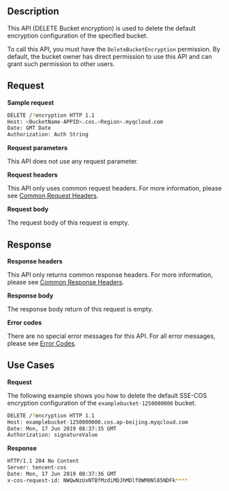 ## Description

This API (DELETE Bucket encryption) is used to delete the default encryption configuration of the specified bucket.

To call this API, you must have the `DeleteBucketEncryption` permission. By default, the bucket owner has direct permission to use this API and can grant such permission to other users.

## Request

**Sample request**

```sh
DELETE /?encryption HTTP 1.1
Host: <BucketName-APPID>.cos.<Region>.myqcloud.com
Date: GMT Date
Authorization: Auth String
```

**Request parameters**

This API does not use any request parameter.

**Request headers**

This API only uses common request headers. For more information, please see [Common Request Headers](https://intl.cloud.tencent.com/document/product/436/7728).

**Request body**

The request body of this request is empty.

## Response

**Response headers**

This API only returns common response headers. For more information, please see [Common Response Headers](https://intl.cloud.tencent.com/document/product/436/7729).

**Response body**

The response body return of this request is empty.

**Error codes**

There are no special error messages for this API. For all error messages, please see [Error Codes](https://intl.cloud.tencent.com/document/product/436/7730).

## Use Cases

**Request**

The following example shows you how to delete the default SSE-COS encryption configuration of the `examplebucket-1250000000` bucket.

```sh
DELETE /?encryption HTTP 1.1
Host: examplebucket-1250000000.cos.ap-beijing.myqcloud.com
Date: Mon, 17 Jun 2019 08:37:35 GMT
Authorization: signatureValue
```

**Response**

```sh
HTTP/1.1 204 No Content
Server: tencent-cos
Date: Mon, 17 Jun 2019 08:37:36 GMT
x-cos-request-id: NWQwNzUxNTBfMzdiMDJhMDlfOWM0Nl85NDFk****
```
